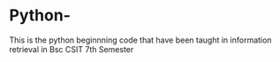 # Python-
This is the python beginnning code that have been taught in information retrieval in Bsc CSIT 7th Semester
